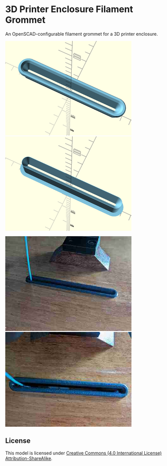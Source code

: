 # 3D Printer Enclosure Filament Grommet

An OpenSCAD-configurable filament grommet for a 3D printer enclosure.

![Top render](/images/top.png)
![Bottom render](/images/bottom.png)

![Photo 1](/images/photo1.jpg)
![Photo 2](/images/photo2.jpg)

## License

This model is licensed under [Creative Commons (4.0 International License) Attribution-ShareAlike][license].

[license]: http://creativecommons.org/licenses/by-sa/4.0/
